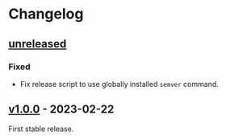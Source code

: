 # Changelog

## [unreleased]

### Fixed

- Fix release script to use globally installed `semver` command.

## [v1.0.0] - 2023-02-22

First stable release.

[unreleased]: https://github.com/club-1/flarum-ext-french-typography/compare/v1.0.0...HEAD
[v1.0.0]: https://github.com/club-1/flarum-ext-french-typography/releases/tag/v1.0.0

